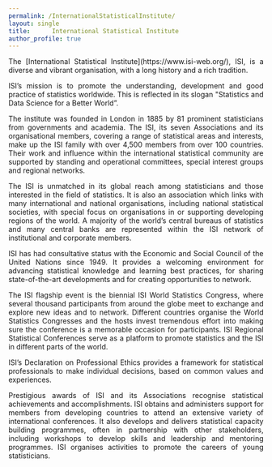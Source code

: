 ```yaml
---
permalink: /InternationalStatisticalInstitute/
layout: single
title:      International Statistical Institute
author_profile: true
---
```

<div style="text-align: justify">
The [International Statistical Institute](https://www.isi-web.org/), ISI, is a diverse and vibrant organisation, with a long history and a rich tradition.

ISI’s mission is to promote the understanding, development and good practice of statistics worldwide. This is reflected in its slogan "Statistics and Data Science for a Better World”.

The institute was founded in London in 1885 by 81 prominent statisticians from governments and academia. The ISI, its seven Associations and its organisational members, covering a range of statistical areas and interests, make up the ISI family with over 4,500 members from over 100 countries. Their work and influence within the international statistical community are supported by standing and operational committees, special interest groups and regional networks.

The ISI is unmatched in its global reach among statisticians and those interested in the field of statistics. It is also an association which links with many international and national organisations, including national statistical societies, with special focus on organisations in or supporting developing regions of the world. A majority of the world’s central bureaus of statistics and many central banks are represented within the ISI network of institutional and corporate members.

ISI has had consultative status with the Economic and Social Council of the United Nations since 1949. It provides a welcoming environment for advancing statistical knowledge and learning best practices, for sharing state-of-the-art developments and for creating opportunities to network.

The ISI flagship event is the biennial ISI World Statistics Congress, where several thousand participants from around the globe meet to exchange and explore new ideas and to network. Different countries organise the World Statistics Congresses and the hosts invest tremendous effort into making sure the conference is a memorable occasion for participants. ISI Regional Statistical Conferences serve as a platform to promote statistics and the ISI in different parts of the world.

ISI’s Declaration on Professional Ethics provides a framework for statistical professionals to make individual decisions, based on common values and experiences.

Prestigious awards of ISI and its Associations recognise statistical achievements and accomplishments. ISI obtains and administers support for members from developing countries to attend an extensive variety of international conferences. It also develops and delivers statistical capacity building programmes, often in partnership with other stakeholders, including workshops to develop skills and leadership and mentoring programmes. ISI organises activities to promote the careers of young statisticians.
</div>
